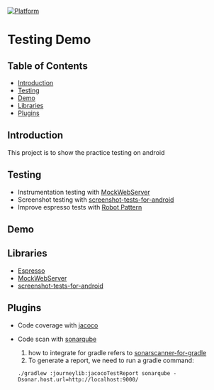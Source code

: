 [![Platform](https://img.shields.io/badge/platform-android-brightgreen)](https://developer.android.com/reference)

# Testing Demo

## Table of Contents

- [Introduction](#introduction)
- [Testing](#testing)
- [Demo](#demo)
- [Libraries](#Libraries)
- [Plugins](#Plugins)

## Introduction

This project is to show the practice testing on android

## Testing

* Instrumentation testing
  with [MockWebServer](https://github.com/square/okhttp/tree/master/mockwebserver)
* Screenshot testing
  with [screenshot-tests-for-android](https://github.com/facebook/screenshot-tests-for-android)
* Improve espresso tests
  with [Robot Pattern](https://academy.realm.io/posts/kau-jake-wharton-testing-robots)

## Demo

## Libraries

- [Espresso](https://developer.android.com/training/testing/espresso)
- [MockWebServer](https://github.com/square/okhttp/tree/master/mockwebserver)
- [screenshot-tests-for-android](https://github.com/facebook/screenshot-tests-for-android)

## Plugins

* Code coverage with [jacoco](https://github.com/jacoco/jacoco)
* Code scan with [sonarqube](https://github.com/SonarSource/sonar-scanning-examples)

    1. how to integrate for gradle refers
       to [sonarscanner-for-gradle](https://docs.sonarqube.org/latest/analysis/scan/sonarscanner-for-gradle/)
    2. To generate a report, we need to run a gradle command:
  ```
  ./gradlew :journeylib:jacocoTestReport sonarqube -Dsonar.host.url=http://localhost:9000/
  ```





